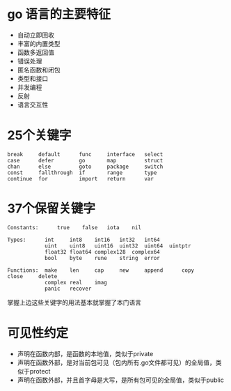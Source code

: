 # go 语言的主要特征
- 自动立即回收
- 丰富的内置类型
- 函数多返回值
- 错误处理
- 匿名函数和闭包
- 类型和接口
- 并发编程
- 反射
- 语言交互性

# 25个关键字
```
break     default      func     interface   select
case      defer        go       map         struct
chan      else         goto     package     switch
const     fallthrough  if       range       type
continue  for          import   return      var
```
# 37个保留关键字
```
Constants:      true    false   iota    nil

Types:      int     int8    int16   int32   int64
            uint    uint8   uint16  uint32  uint64  uintptr
            float32 float64 complex128  complex64
            bool    byte    rune    string  error

Functions:  make    len     cap     new     append      copy      close     delete
            complex real    imag
            panic   recover
```
掌握上边这些关键字的用法基本就掌握了本门语言

# 可见性约定
- 声明在函数内部，是函数的本地值，类似于private
- 声明在函数外部，是对当前包可见（包内所有.go文件都可见）的全局值，类似于protect
- 声明在函数外部，并且首字母是大写，是所有包可见的全局值，类似于public





